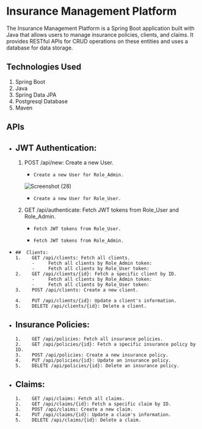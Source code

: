 # Insurance Management Platform
The Insurance Management Platform is a Spring Boot application built with Java that allows users to manage insurance policies, clients, and claims. It provides RESTful APIs for CRUD operations on these entities and uses a database for data storage.

## Technologies Used
1.  Spring Boot
2.  Java
3.  Spring Data JPA
4.  Postgresql Database
5.  Maven

## APIs
-   ## JWT Authentication:
      1)    POST /api/new: Create a new User.
            -     Create a new User for Role_Admin.
            
            ![Screenshot (28)](https://user-images.githubusercontent.com/54321306/231414612-985a9a97-55a3-4e91-86d8-eaf0eccfa3df.png)

            -     Create a new User for Role_User.    
      2.    GET /api/authenticate: Fetch JWT tokens from  Role_User and Role_Admin. 
            -     Fetch JWT tokens from Role_User.
            -     Fetch JWT tokens from Role_Admin.
-     ##  Clients:
      1.    GET /api/clients: Fetch all clients.
            -     Fetch all clients by Role_Admin token:
            -     Fetch all clients by Role_User token:
      2.    GET /api/clients/{id}: Fetch a specific client by ID.
            -     Fetch all clients by Role_Admin token:
            -     Fetch all clients by Role_User token:
      3.    POST /api/clients: Create a new client.
     
      4.    PUT /api/clients/{id}: Update a client's information.
      5.    DELETE /api/clients/{id}: Delete a client.
      
- ##  Insurance Policies:
      1.    GET /api/policies: Fetch all insurance policies.
      2.    GET /api/policies/{id}: Fetch a specific insurance policy by ID.
      3.    POST /api/policies: Create a new insurance policy.
      4.    PUT /api/policies/{id}: Update an insurance policy.
      5.    DELETE /api/policies/{id}: Delete an insurance policy.
      
- ##  Claims:
      1.    GET /api/claims: Fetch all claims.
      2.    GET /api/claims/{id}: Fetch a specific claim by ID.
      3.    POST /api/claims: Create a new claim.
      4.    PUT /api/claims/{id}: Update a claim's information.
      5.    DELETE /api/claims/{id}: Delete a claim.
